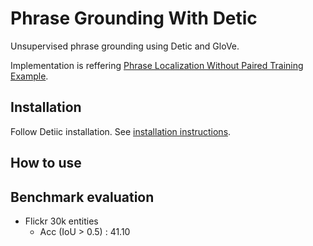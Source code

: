 # Phrase Grounding With Detic

Unsupervised phrase grounding using Detic and GloVe.

Implementation is reffering [Phrase Localization Without Paired Training Example](https://openaccess.thecvf.com/content_ICCV_2019/papers/Wang_Phrase_Localization_Without_Paired_Training_Examples_ICCV_2019_paper.pdf).

## Installation

Follow Detiic installation. See [installation instructions](docs/INSTALL.md).

## How to use


## Benchmark evaluation
- Flickr 30k entities
    - Acc (IoU > 0.5) : 41.10
